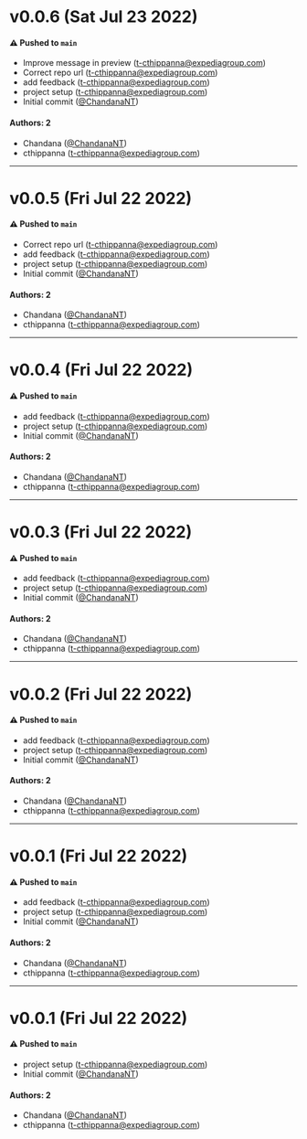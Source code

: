 # v0.0.6 (Sat Jul 23 2022)

#### ⚠️ Pushed to `main`

- Improve message in preview (t-cthippanna@expediagroup.com)
- Correct repo url (t-cthippanna@expediagroup.com)
- add feedback (t-cthippanna@expediagroup.com)
- project setup (t-cthippanna@expediagroup.com)
- Initial commit ([@ChandanaNT](https://github.com/ChandanaNT))

#### Authors: 2

- Chandana ([@ChandanaNT](https://github.com/ChandanaNT))
- cthippanna (t-cthippanna@expediagroup.com)

---

# v0.0.5 (Fri Jul 22 2022)

#### ⚠️ Pushed to `main`

- Correct repo url (t-cthippanna@expediagroup.com)
- add feedback (t-cthippanna@expediagroup.com)
- project setup (t-cthippanna@expediagroup.com)
- Initial commit ([@ChandanaNT](https://github.com/ChandanaNT))

#### Authors: 2

- Chandana ([@ChandanaNT](https://github.com/ChandanaNT))
- cthippanna (t-cthippanna@expediagroup.com)

---

# v0.0.4 (Fri Jul 22 2022)

#### ⚠️ Pushed to `main`

- add feedback (t-cthippanna@expediagroup.com)
- project setup (t-cthippanna@expediagroup.com)
- Initial commit ([@ChandanaNT](https://github.com/ChandanaNT))

#### Authors: 2

- Chandana ([@ChandanaNT](https://github.com/ChandanaNT))
- cthippanna (t-cthippanna@expediagroup.com)

---

# v0.0.3 (Fri Jul 22 2022)

#### ⚠️ Pushed to `main`

- add feedback (t-cthippanna@expediagroup.com)
- project setup (t-cthippanna@expediagroup.com)
- Initial commit ([@ChandanaNT](https://github.com/ChandanaNT))

#### Authors: 2

- Chandana ([@ChandanaNT](https://github.com/ChandanaNT))
- cthippanna (t-cthippanna@expediagroup.com)

---

# v0.0.2 (Fri Jul 22 2022)

#### ⚠️ Pushed to `main`

- add feedback (t-cthippanna@expediagroup.com)
- project setup (t-cthippanna@expediagroup.com)
- Initial commit ([@ChandanaNT](https://github.com/ChandanaNT))

#### Authors: 2

- Chandana ([@ChandanaNT](https://github.com/ChandanaNT))
- cthippanna (t-cthippanna@expediagroup.com)

---

# v0.0.1 (Fri Jul 22 2022)

#### ⚠️ Pushed to `main`

- add feedback (t-cthippanna@expediagroup.com)
- project setup (t-cthippanna@expediagroup.com)
- Initial commit ([@ChandanaNT](https://github.com/ChandanaNT))

#### Authors: 2

- Chandana ([@ChandanaNT](https://github.com/ChandanaNT))
- cthippanna (t-cthippanna@expediagroup.com)

---

# v0.0.1 (Fri Jul 22 2022)

#### ⚠️ Pushed to `main`

- project setup (t-cthippanna@expediagroup.com)
- Initial commit ([@ChandanaNT](https://github.com/ChandanaNT))

#### Authors: 2

- Chandana ([@ChandanaNT](https://github.com/ChandanaNT))
- cthippanna (t-cthippanna@expediagroup.com)
